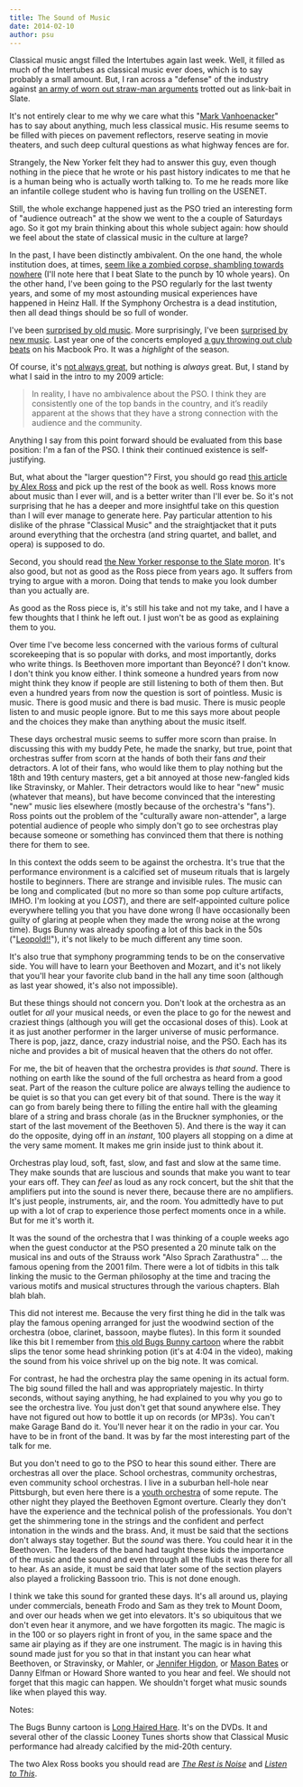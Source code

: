 ```yaml
---
title: The Sound of Music
date: 2014-02-10
author: psu
---
```


Classical music angst filled the Intertubes again last week. Well, it filled as much of the Intertubes as classical music ever does, which is to say probably a small amount. But, I ran across a "defense" of the industry against <a href="http://www.slate.com/articles/arts/culturebox/2014/01/classical_music_sales_decline_is_classical_on_death_s_door.html">an army of worn out straw-man arguments</a> trotted out as link-bait in Slate.

It's not entirely clear to me why we care what this "<a href="http://www.slate.com/authors.mark_vanhoenacker.html">Mark Vanhoenacker</a>" has to say about anything, much less classical music. His resume seems to be filled with pieces on pavement reflectors, reserve seating in movie theaters, and such deep cultural questions as what highway fences are for.

Strangely, the New Yorker felt they had to answer this guy, even though nothing in the piece that he wrote or his past history indicates to me that he is a human being who is actually worth talking to. To me he reads more like an infantile college student who is having fun trolling on the USENET.

Still, the whole exchange happened just as the PSO tried an interesting form of "audience outreach" at the show we went to the a couple of Saturdays ago. So it got my brain thinking about this whole subject again: how should we feel about the state of classical music in the culture at large?

In the past, I have been distinctly ambivalent. On the one hand, the whole institution does, at times, <a href="/classical-music-is-dead-or-at-least-terminal.html">seem like a zombied corpse, shambling towards nowhere</a> (I'll note here that I beat Slate to the punch by 10 whole years). On the other hand, I've been going to the PSO regularly for the last twenty years, and some of my most astounding musical experiences have happened in Heinz Hall. If the Symphony Orchestra is a dead institution, then all dead things should be so full of wonder.

I've been <a href="http://www.tleaves.com/weblog/archives/000555.html">surprised by old music</a>. More surprisingly, I've been <a href="http://www.tleaves.com/weblog/archives/000591.html">surprised by new music</a>. Last year one of the concerts employed <a href="http://www.post-gazette.com/ae/music/2010/02/18/Composer-club-DJ-Mason-Bates-challenges-the-symphonic-norm-with-classical-electonica/stories/201002180461">a guy throwing out club beats</a> on his Macbook Pro. It was a *highlight* of the season.

Of course, it's <a href="http://tleaves.com/wp-archive/2009/02/16/audience-service/index.html">not always great</a>, but nothing is *always* great. But, I stand by what I said in the intro to my 2009 article:

> In reality, I have no ambivalence about the PSO. I think they are consistently one of the top bands in the country, and it’s readily apparent at the shows that they have a strong connection with the audience and the community.

Anything I say from this point forward should be evaluated from this base position: I'm a fan of the PSO. I think their continued existence is self-justifying.

But, what about the "larger question"? First, you should go read <a href="http://www.therestisnoise.com/2004/05/more_to_come_6.html">this article by Alex Ross</a> and pick up the rest of the book as well. Ross knows more about music than I ever will, and is a better writer than I'll ever be. So it's not surprising that he has a deeper and more insightful take on this question than I will ever manage to generate here. Pay particular attention to his dislike of the phrase "Classical Music" and the straightjacket that it puts around everything that the orchestra (and string quartet, and ballet, and opera) is supposed to do. 

Second, you should read <a href="http://www.newyorker.com/online/blogs/culture/2014/01/stop-trying-to-kill-classical-music.html">the New Yorker response to the Slate moron</a>. It's also good, but not as good as the Ross piece from years ago. It suffers from trying to argue with a moron. Doing that tends to make you look dumber than you actually are.

As good as the Ross piece is, it's still his take and not my take, and I have a few thoughts that I think he left out. I just won't be as good as explaining them to you.

Over time I've become less concerned with the various forms of cultural scorekeeping that is so popular with dorks, and most importantly, dorks who write things. Is Beethoven more important than Beyoncé? I don't know. I don't think you know either. I think someone a hundred years from now might think they know if people are still listening to both of them then. But even a hundred years from now the question is sort of pointless. Music is music. There is good music and there is bad music. There is music people listen to and music people ignore. But to me this says more about people and the choices they make than anything about the music itself. 

These days orchestral music seems to suffer more scorn than praise. In discussing this with my buddy Pete, he made the snarky, but true, point that orchestras suffer from scorn at the hands of both their fans *and* their detractors. A lot of their fans, who would like them to play nothing but the 18th and 19th century masters, get a bit annoyed at those new-fangled kids like Stravinsky, or Mahler. Their detractors would like to hear "new" music (whatever that means), but have become convinced that the interesting "new" music lies elsewhere (mostly because of the orchestra's "fans"). Ross points out the problem of the "culturally aware non-attender", a large potential audience of people who simply don't go to see orchestras play because someone or something has convinced them that there is nothing there for them to see.

In this context the odds seem to be against the orchestra. It's true that the performance environment is a calcified set of museum rituals that is largely hostile to beginners. There are strange and invisible rules. The music can be long and complicated (but no more so than some pop culture artifacts, IMHO. I'm looking at you *LOST*), and there are self-appointed culture police everywhere telling you that you have done wrong (I have occasionally been guilty of glaring at people when they made the wrong noise at the wrong time). Bugs Bunny was already spoofing a lot of this back in the 50s ("<a href="http://www.ebaumsworld.com/video/watch/81563951/">Leopold!!</a>"), it's not likely to be much different any time soon.

It's also true that symphony programming tends to be on the conservative side. You will have to learn your Beethoven and Mozart, and it's not likely that you'll hear your favorite club band in the hall any time soon (although as last year showed, it's also not impossible).

But these things should not concern you. Don't look at the orchestra as an outlet for *all* your musical needs, or even the place to go for the newest and craziest things (although you will get the occasional doses of this). Look at it as just another performer in the larger universe of music performance. There is pop, jazz, dance, crazy industrial noise, and the PSO. Each has its niche and provides a bit of musical heaven that the others do not offer. 

For me, the bit of heaven that the orchestra provides is *that sound*. There is nothing on earth like the sound of the full orchestra as heard from a good seat. Part of the reason the culture police are always telling the audience to be quiet is so that you can get every bit of that sound. There is the way it can go from barely being there to filling the entire hall with the gleaming blare of a string and brass chorale (as in the Bruckner symphonies, or the start of the last movement of the Beethoven 5). And there is the way it can do the opposite, dying off in an *instant*, 100 players all stopping on a dime at the very same moment. It makes me grin inside just to think about it.

Orchestras play loud, soft, fast, slow, and fast and slow at the same time. They make sounds that are luscious and sounds that make you want to tear your ears off. They can *feel* as loud as any rock concert, but the shit that the amplifiers put into the sound is never there, because there are no amplifiers. It's just people, instruments, air, and the room. You admittedly have to put up with a lot of crap to experience those perfect moments once in a while. But for me it's worth it.

It was the sound of the orchestra that I was thinking of a couple weeks ago when the guest conductor at the PSO presented a 20 minute talk on the musical ins and outs of the Strauss work "Also Sprach Zarathustra" ... the famous opening from the 2001 film. There were a lot of tidbits in this talk linking the music to the German philosophy at the time and tracing the various motifs and musical structures through the various chapters. Blah blah blah.

This did not interest me. Because the very first thing he did in the talk was play the famous opening arranged for just the woodwind section of the orchestra (oboe, clarinet, bassoon, maybe flutes). In this form it sounded like this bit I remember from <a href="http://www.ebaumsworld.com/video/watch/81563951/">this old Bugs Bunny cartoon</a> where the rabbit slips the tenor some head shrinking potion (it's at 4:04 in the video), making the sound from his voice shrivel up on the big note. It was comical.

For contrast, he had the orchestra play the same opening in its actual form. The big sound filled the hall and was appropriately majestic. In thirty seconds, without saying anything, he had explained to you why you go to see the orchestra live. You just don't get that sound anywhere else. They have not figured out how to bottle it up on records (or MP3s). You can't make Garage Band do it. You'll never hear it on the radio in your car. You have to be in front of the band. It was by far the most interesting part of the talk for me. 

But you don't need to go to the PSO to hear this sound either. There are orchestras all over the place. School orchestras, community orchestras, even community school orchestras. I live in a suburban hell-hole near Pittsburgh, but even here there is a <a href="http://www.pyco.org">youth orchestra</a> of some repute. The other night they played the Beethoven Egmont overture. Clearly they don't have the experience and the technical polish of the professionals. You don't get the shimmering tone in the strings and the confident and perfect intonation in the winds and the brass. And, it must be said that the sections don't always stay together. But the *sound* was there. You could hear it in the Beethoven. The leaders of the band had taught these kids the importance of the music and the sound and even through all the flubs it was there for all to hear. As an aside, it must be said that later some of the section players also played a frolicking Bassoon trio. This is not done enough.

I think we take this sound for granted these days. It's all around us, playing under commercials, beneath Frodo and Sam as they trek to Mount Doom, and over our heads when we get into elevators. It's so ubiquitous that we don't even hear it anymore, and we have forgotten its magic. The magic is in the 100 or so players right in front of you, in the same space and the same air playing as if they are one instrument. The magic is in having this sound made just for you so that in that instant you can hear what Beethoven, or Stravinsky, or Mahler, or <a href="http://jenniferhigdon.com">Jennifer Higdon</a>, or <a href="http://www.masonbates.com">Mason Bates</a> or Danny Elfman or Howard Shore wanted to you hear and feel. We should not forget that this magic can happen. We shouldn't forget what music sounds like when played this way.

Notes:

The Bugs Bunny cartoon is <a href="http://en.wikipedia.org/wiki/Long-Haired_Hare">Long Haired Hare</a>. It's on the DVDs. It and several other of the classic Looney Tunes shorts show that Classical Music performance had already calcified by the mid-20th century.

The two Alex Ross books you should read are <a href="https://itunes.apple.com/us/book/the-rest-is-noise/id386012977?mt=11">*The Rest is Noise*</a> and <a href="https://itunes.apple.com/us/book/the-rest-is-noise/id386012977?mt=11">*Listen to This*</a>.